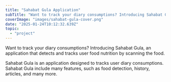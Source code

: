 ```yaml
---
title: "Sahabat Gula Application"
subTitle: "Want to track your diary consumptions? Introducing Sahabat Gula, an application that detects and tracks user food nutrition by scanning the food."
coverImage: "images/sahabat-gula-cover.png"
date: "2025-01-24T10:12:32.639Z"
topic:
  - "project"
---
```


Want to track your diary consumptions? Introducing Sahabat Gula, an application that detects and tracks user food nutrition by scanning the food.

Sahabat Gula is an application designed to tracks user diary consumptions. Sahabat Gula include many features, such as food detection, history, articles, and many more.
